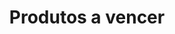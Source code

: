 ---
page_id: main
layout: base
permalink: /

add_item: Adicionar item
change_theme: Mudar tema
close: Fechar
consumed_items: Itens consumidos
discarded_items: Itens descartados
duration: Duração em dias (após aberto)
edit: Editar
expire_in: Vence em
export_data: Exportar dados
foods: Alimentos
import_data: Importar dados
item_name: Nome
medicines: Medicamentos
no_items: Não há items aqui.
opened_items: Itens abertos
options: Opções
products_to_expire: Produtos a vencer
quantity: Quantidade
site_description: Um sistema simples de controle de produtos a vencer
title: Produtos a vencer
view_on_github: Visualizar projeto no GitHub
---